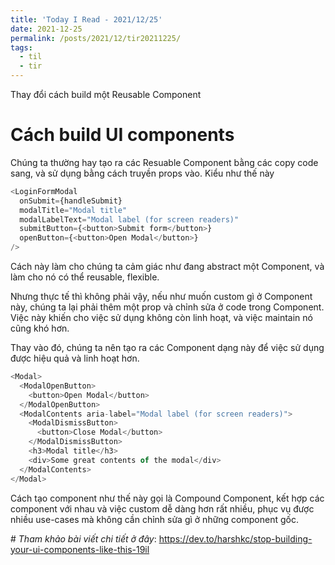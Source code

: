 ```yaml
---
title: 'Today I Read - 2021/12/25'
date: 2021-12-25
permalink: /posts/2021/12/tir20211225/
tags:
  - til
  - tir
---
```

Thay đổi cách build một Reusable Component

Cách build UI components
======

Chúng ta thường hay tạo ra các Resuable Component bằng các copy code sang, và sử dụng bằng cách truyền props vào. Kiểu như thế này
```javascript
<LoginFormModal
  onSubmit={handleSubmit}
  modalTitle="Modal title"
  modalLabelText="Modal label (for screen readers)"
  submitButton={<button>Submit form</button>}
  openButton={<button>Open Modal</button>}
/>
```
Cách này làm cho chúng ta cảm giác như đang abstract một Component, và làm cho nó có thể reusable, flexible.

Nhưng thực tế thì không phải vậy, nếu như muốn custom gì ở Component này, chúng ta lại phải thêm một prop và chỉnh sửa ở code trong Component. Việc này khiến cho việc sử dụng không còn linh hoạt, và việc maintain nó cũng khó hơn.

Thay vào đó, chúng ta nên tạo ra các Component dạng này để việc sử dụng được hiệu quả và linh hoạt hơn.
```javascript
<Modal>
  <ModalOpenButton>
    <button>Open Modal</button>
  </ModalOpenButton>
  <ModalContents aria-label="Modal label (for screen readers)">
    <ModalDismissButton>
      <button>Close Modal</button>
    </ModalDismissButton>
    <h3>Modal title</h3>
    <div>Some great contents of the modal</div>
  </ModalContents>
</Modal>
```
Cách tạo component như thế này gọi là Compound Component, kết hợp các component với nhau và việc custom dễ dàng hơn rất nhiều, phục vụ được nhiều use-cases mà không cần chỉnh sửa gì ở những component gốc.

\# *Tham khảo bài viết chi tiết ở đây*: https://dev.to/harshkc/stop-building-your-ui-components-like-this-19il

